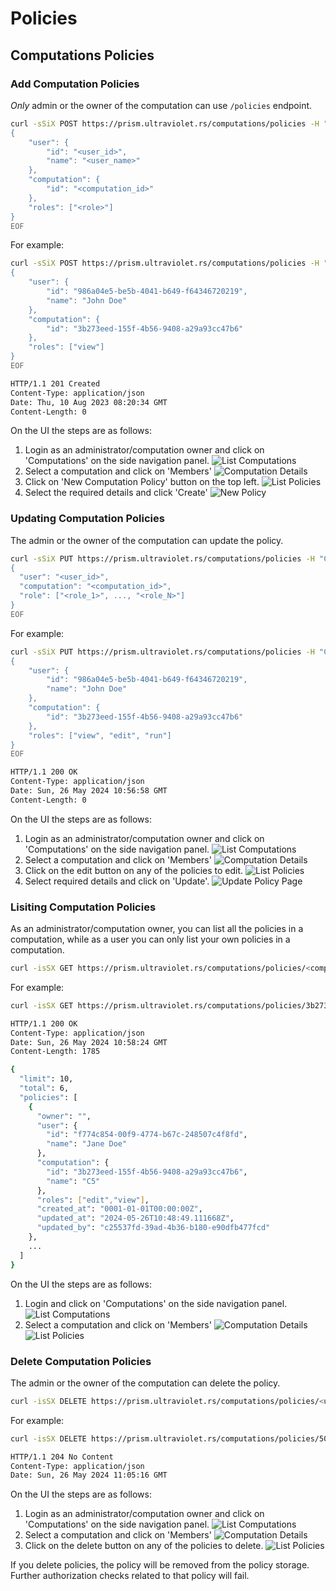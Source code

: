 # Policies

## Computations Policies

### Add Computation Policies

_Only_ admin or the owner of the computation can use `/policies` endpoint.

```bash
curl -sSiX POST https://prism.ultraviolet.rs/computations/policies -H "Content-Type: application/json" -H "Authorization: Bearer <user_token>" -d @- << EOF
{
    "user": {
        "id": "<user_id>",
        "name": "<user_name>"
    },
    "computation": {
        "id": "<computation_id>"
    },
    "roles": ["<role>"]
}
EOF
```

For example:

```bash
curl -sSiX POST https://prism.ultraviolet.rs/computations/policies -H "Content-Type: application/json" -H "Authorization: Bearer eyJhbGciOiJIUzUxMiIsInR5cCI6IkpXVCJ9.eyJkb21haW4iOiJlYzdmNmI2Mi0zYjBiLTRmNmYtOTI1Zi1jMWYwOWFiMmY4ODMiLCJleHAiOjE3MTY3MjI0NzgsImlhdCI6MTcxNjcxODg3OCwiaXNzIjoibWFnaXN0cmFsYS5hdXRoIiwic3ViIjoiYzI1NTM3ZmQtMzlhZC00YjM2LWIxODAtZTkwZGZiNDc3ZmNkIiwidHlwZSI6MCwidXNlciI6ImMyNTUzN2ZkLTM5YWQtNGIzNi1iMTgwLWU5MGRmYjQ3N2ZjZCJ9.ZTw4F3NlP2ziwRF9bgljDoj73ovRvgNHsbt607Z1vvogFd8yMCguKLhLEVbhPfQ_yIXQYQH8fZdRsxFw0QYKXQ" -d @- << EOF
{
    "user": {
        "id": "986a04e5-be5b-4041-b649-f64346720219",
        "name": "John Doe"
    },
    "computation": {
        "id": "3b273eed-155f-4b56-9408-a29a93cc47b6"
    },
    "roles": ["view"]
}
EOF

HTTP/1.1 201 Created
Content-Type: application/json
Date: Thu, 10 Aug 2023 08:20:34 GMT
Content-Length: 0
```

On the UI the steps are as follows:

1. Login as an administrator/computation owner and click on 'Computations' on the side navigation panel.
   ![List Computations](img/ui/computations_list.png)
2. Select a computation and click on 'Members'
   ![Computation Details](img/ui/computation_details.png)
3. Click on 'New Computation Policy' button on the top left.
   ![List Policies](img/ui/computation_policies.png)
4. Select the required details and click 'Create'
   ![New Policy](img/ui/new_computation_policy.png)

### Updating Computation Policies

The admin or the owner of the computation can update the policy.

```bash
curl -sSiX PUT https://prism.ultraviolet.rs/computations/policies -H "Content-Type: application/json" -H "Authorization: Bearer <user_token>" -d @- << EOF
{
  "user": "<user_id>",
  "computation": "<computation_id>",
  "role": ["<role_1>", ..., "<role_N>"]
}
EOF
```

For example:

```bash
curl -sSiX PUT https://prism.ultraviolet.rs/computations/policies -H "Content-Type: application/json" -H "Authorization: Bearer eyJhbGciOiJIUzUxMiIsInR5cCI6IkpXVCJ9.eyJkb21haW4iOiJlYzdmNmI2Mi0zYjBiLTRmNmYtOTI1Zi1jMWYwOWFiMmY4ODMiLCJleHAiOjE3MTY3MjI0NzgsImlhdCI6MTcxNjcxODg3OCwiaXNzIjoibWFnaXN0cmFsYS5hdXRoIiwic3ViIjoiYzI1NTM3ZmQtMzlhZC00YjM2LWIxODAtZTkwZGZiNDc3ZmNkIiwidHlwZSI6MCwidXNlciI6ImMyNTUzN2ZkLTM5YWQtNGIzNi1iMTgwLWU5MGRmYjQ3N2ZjZCJ9.ZTw4F3NlP2ziwRF9bgljDoj73ovRvgNHsbt607Z1vvogFd8yMCguKLhLEVbhPfQ_yIXQYQH8fZdRsxFw0QYKXQ" -d @- << EOF
{
    "user": {
        "id": "986a04e5-be5b-4041-b649-f64346720219",
        "name": "John Doe"
    },
    "computation": {
        "id": "3b273eed-155f-4b56-9408-a29a93cc47b6"
    },
    "roles": ["view", "edit", "run"]
}
EOF

HTTP/1.1 200 OK
Content-Type: application/json
Date: Sun, 26 May 2024 10:56:58 GMT
Content-Length: 0
```

On the UI the steps are as follows:

1. Login as an administrator/computation owner and click on 'Computations' on the side navigation panel.
   ![List Computations](img/ui/computations_list.png)
2. Select a computation and click on 'Members'
   ![Computation Details](img/ui/computation_details.png)
3. Click on the edit button on any of the policies to edit.
   ![List Policies](img/ui/computation_policies.png)
4. Select required details and click on 'Update'.
   ![Update Policy Page](img/ui/update_computation_policy.png)

### Lisiting Computation Policies

As an administrator/computation owner, you can list all the policies in a computation, while as a user you can only list your own policies in a computation.

```bash
curl -isSX GET https://prism.ultraviolet.rs/computations/policies/<computation_id> -H "Authorization: Bearer <user_token>"
```

For example:

```bash
curl -isSX GET https://prism.ultraviolet.rs/computations/policies/3b273eed-155f-4b56-9408-a29a93cc47b6 -H "Authorization: Bearer <user_token>"

HTTP/1.1 200 OK
Content-Type: application/json
Date: Sun, 26 May 2024 10:58:24 GMT
Content-Length: 1785

{
  "limit": 10,
  "total": 6,
  "policies": [
    {
      "owner": "",
      "user": {
        "id": "f774c854-00f9-4774-b67c-248507c4f8fd",
        "name": "Jane Doe"
      },
      "computation": {
        "id": "3b273eed-155f-4b56-9408-a29a93cc47b6",
        "name": "C5"
      },
      "roles": ["edit","view"],
      "created_at": "0001-01-01T00:00:00Z",
      "updated_at": "2024-05-26T10:48:49.111668Z",
      "updated_by": "c25537fd-39ad-4b36-b180-e90dfb477fcd"
    },
    ...
  ]
}
```

On the UI the steps are as follows:

1. Login and click on 'Computations' on the side navigation panel.
   ![List Computations](img/ui/computations_list.png)
2. Select a computation and click on 'Members'
   ![Computation Details](img/ui/computation_details.png)
   ![List Policies](img/ui/computation_policies.png)

### Delete Computation Policies

The admin or the owner of the computation can delete the policy.

```bash
curl -isSX DELETE https://prism.ultraviolet.rs/computations/policies/<user_id>/<computation_id> -H "Accept: application/json" -H "Authorization: Bearer <user_token>"
```

For example:

```bash
curl -isSX DELETE https://prism.ultraviolet.rs/computations/policies/50569d27-060d-42aa-87a8-11b596ef0e68/306d5348-4865-42df-91e3-b292cc94387f -H "Accept: application/json" -H "Authorization: Bearer eyJhbGciOiJIUzUxMiIsInR5cCI6IkpXVCJ9.eyJkb21haW4iOiJlYzdmNmI2Mi0zYjBiLTRmNmYtOTI1Zi1jMWYwOWFiMmY4ODMiLCJleHAiOjE3MTY3MjI0NzgsImlhdCI6MTcxNjcxODg3OCwiaXNzIjoibWFnaXN0cmFsYS5hdXRoIiwic3ViIjoiYzI1NTM3ZmQtMzlhZC00YjM2LWIxODAtZTkwZGZiNDc3ZmNkIiwidHlwZSI6MCwidXNlciI6ImMyNTUzN2ZkLTM5YWQtNGIzNi1iMTgwLWU5MGRmYjQ3N2ZjZCJ9.ZTw4F3NlP2ziwRF9bgljDoj73ovRvgNHsbt607Z1vvogFd8yMCguKLhLEVbhPfQ_yIXQYQH8fZdRsxFw0QYKXQ"

HTTP/1.1 204 No Content
Content-Type: application/json
Date: Sun, 26 May 2024 11:05:16 GMT
```

On the UI the steps are as follows:

1. Login as an administrator/computation owner and click on 'Computations' on the side navigation panel.
   ![List Computations](img/ui/computations_list.png)
2. Select a computation and click on 'Members'
   ![Computation Details](img/ui/computation_details.png)
3. Click on the delete button on any of the policies to delete.
   ![List Policies](img/ui/computation_policies.png)

If you delete policies, the policy will be removed from the policy storage. Further authorization checks related to that policy will fail.
